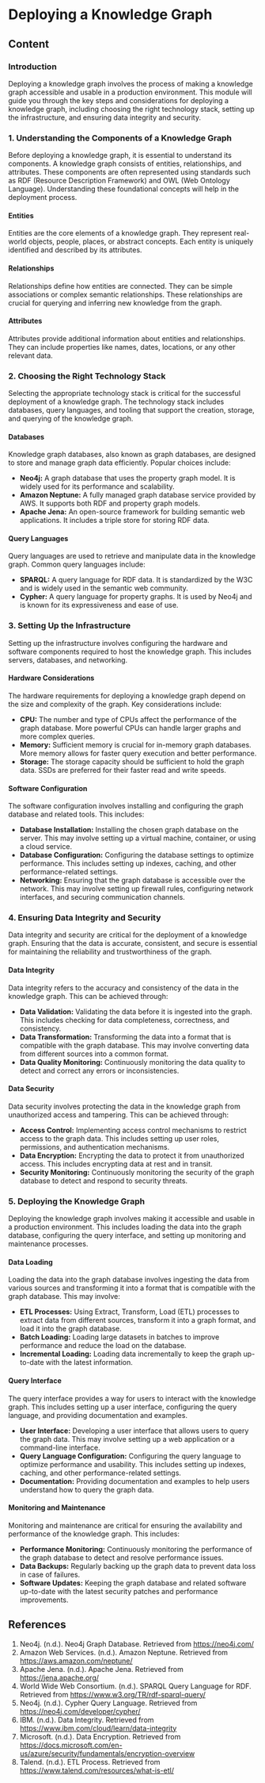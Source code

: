 # Deploying a Knowledge Graph

## Content

### Introduction

Deploying a knowledge graph involves the process of making a knowledge graph accessible and usable in a production environment. This module will guide you through the key steps and considerations for deploying a knowledge graph, including choosing the right technology stack, setting up the infrastructure, and ensuring data integrity and security.

### 1. Understanding the Components of a Knowledge Graph

Before deploying a knowledge graph, it is essential to understand its components. A knowledge graph consists of entities, relationships, and attributes. These components are often represented using standards such as RDF (Resource Description Framework) and OWL (Web Ontology Language). Understanding these foundational concepts will help in the deployment process.

#### Entities

Entities are the core elements of a knowledge graph. They represent real-world objects, people, places, or abstract concepts. Each entity is uniquely identified and described by its attributes.

#### Relationships

Relationships define how entities are connected. They can be simple associations or complex semantic relationships. These relationships are crucial for querying and inferring new knowledge from the graph.

#### Attributes

Attributes provide additional information about entities and relationships. They can include properties like names, dates, locations, or any other relevant data.

### 2. Choosing the Right Technology Stack

Selecting the appropriate technology stack is critical for the successful deployment of a knowledge graph. The technology stack includes databases, query languages, and tooling that support the creation, storage, and querying of the knowledge graph.

#### Databases

Knowledge graph databases, also known as graph databases, are designed to store and manage graph data efficiently. Popular choices include:

- **Neo4j:** A graph database that uses the property graph model. It is widely used for its performance and scalability.
- **Amazon Neptune:** A fully managed graph database service provided by AWS. It supports both RDF and property graph models.
- **Apache Jena:** An open-source framework for building semantic web applications. It includes a triple store for storing RDF data.

#### Query Languages

Query languages are used to retrieve and manipulate data in the knowledge graph. Common query languages include:

- **SPARQL:** A query language for RDF data. It is standardized by the W3C and is widely used in the semantic web community.
- **Cypher:** A query language for property graphs. It is used by Neo4j and is known for its expressiveness and ease of use.

### 3. Setting Up the Infrastructure

Setting up the infrastructure involves configuring the hardware and software components required to host the knowledge graph. This includes servers, databases, and networking.

#### Hardware Considerations

The hardware requirements for deploying a knowledge graph depend on the size and complexity of the graph. Key considerations include:

- **CPU:** The number and type of CPUs affect the performance of the graph database. More powerful CPUs can handle larger graphs and more complex queries.
- **Memory:** Sufficient memory is crucial for in-memory graph databases. More memory allows for faster query execution and better performance.
- **Storage:** The storage capacity should be sufficient to hold the graph data. SSDs are preferred for their faster read and write speeds.

#### Software Configuration

The software configuration involves installing and configuring the graph database and related tools. This includes:

- **Database Installation:** Installing the chosen graph database on the server. This may involve setting up a virtual machine, container, or using a cloud service.
- **Database Configuration:** Configuring the database settings to optimize performance. This includes setting up indexes, caching, and other performance-related settings.
- **Networking:** Ensuring that the graph database is accessible over the network. This may involve setting up firewall rules, configuring network interfaces, and securing communication channels.

### 4. Ensuring Data Integrity and Security

Data integrity and security are critical for the deployment of a knowledge graph. Ensuring that the data is accurate, consistent, and secure is essential for maintaining the reliability and trustworthiness of the graph.

#### Data Integrity

Data integrity refers to the accuracy and consistency of the data in the knowledge graph. This can be achieved through:

- **Data Validation:** Validating the data before it is ingested into the graph. This includes checking for data completeness, correctness, and consistency.
- **Data Transformation:** Transforming the data into a format that is compatible with the graph database. This may involve converting data from different sources into a common format.
- **Data Quality Monitoring:** Continuously monitoring the data quality to detect and correct any errors or inconsistencies.

#### Data Security

Data security involves protecting the data in the knowledge graph from unauthorized access and tampering. This can be achieved through:

- **Access Control:** Implementing access control mechanisms to restrict access to the graph data. This includes setting up user roles, permissions, and authentication mechanisms.
- **Data Encryption:** Encrypting the data to protect it from unauthorized access. This includes encrypting data at rest and in transit.
- **Security Monitoring:** Continuously monitoring the security of the graph database to detect and respond to security threats.

### 5. Deploying the Knowledge Graph

Deploying the knowledge graph involves making it accessible and usable in a production environment. This includes loading the data into the graph database, configuring the query interface, and setting up monitoring and maintenance processes.

#### Data Loading

Loading the data into the graph database involves ingesting the data from various sources and transforming it into a format that is compatible with the graph database. This may involve:

- **ETL Processes:** Using Extract, Transform, Load (ETL) processes to extract data from different sources, transform it into a graph format, and load it into the graph database.
- **Batch Loading:** Loading large datasets in batches to improve performance and reduce the load on the database.
- **Incremental Loading:** Loading data incrementally to keep the graph up-to-date with the latest information.

#### Query Interface

The query interface provides a way for users to interact with the knowledge graph. This includes setting up a user interface, configuring the query language, and providing documentation and examples.

- **User Interface:** Developing a user interface that allows users to query the graph data. This may involve setting up a web application or a command-line interface.
- **Query Language Configuration:** Configuring the query language to optimize performance and usability. This includes setting up indexes, caching, and other performance-related settings.
- **Documentation:** Providing documentation and examples to help users understand how to query the graph data.

#### Monitoring and Maintenance

Monitoring and maintenance are critical for ensuring the availability and performance of the knowledge graph. This includes:

- **Performance Monitoring:** Continuously monitoring the performance of the graph database to detect and resolve performance issues.
- **Data Backups:** Regularly backing up the graph data to prevent data loss in case of failures.
- **Software Updates:** Keeping the graph database and related software up-to-date with the latest security patches and performance improvements.

## References

1. Neo4j. (n.d.). Neo4j Graph Database. Retrieved from <https://neo4j.com/>
2. Amazon Web Services. (n.d.). Amazon Neptune. Retrieved from <https://aws.amazon.com/neptune/>
3. Apache Jena. (n.d.). Apache Jena. Retrieved from <https://jena.apache.org/>
4. World Wide Web Consortium. (n.d.). SPARQL Query Language for RDF. Retrieved from <https://www.w3.org/TR/rdf-sparql-query/>
5. Neo4j. (n.d.). Cypher Query Language. Retrieved from <https://neo4j.com/developer/cypher/>
6. IBM. (n.d.). Data Integrity. Retrieved from <https://www.ibm.com/cloud/learn/data-integrity>
7. Microsoft. (n.d.). Data Encryption. Retrieved from <https://docs.microsoft.com/en-us/azure/security/fundamentals/encryption-overview>
8. Talend. (n.d.). ETL Process. Retrieved from <https://www.talend.com/resources/what-is-etl/>
